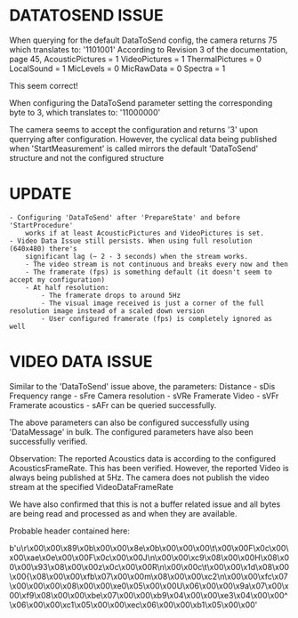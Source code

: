 # DATATOSEND ISSUE
When querying for the default DataToSend config, the camera returns 75
which translates to: '1101001' 
According to Revision 3 of the documentation, page 45,
    AcousticPictures = 1
    VideoPictures = 1
    ThermalPictures = 0
    LocalSound = 1
    MicLevels = 0
    MicRawData = 0
    Spectra = 1

This seem correct!

When configuring the DataToSend parameter setting the corresponding byte to 3,
which translates to: '11000000'

The camera seems to accept the configuration and returns '3' upon querrying after configuration. However, the cyclical data being published when 'StartMeasurement' is called
mirrors the default 'DataToSend' structure and not the configured structure

# UPDATE
    - Configuring 'DataToSend' after 'PrepareState' and before 'StartProcedure'
        works if at least AcousticPictures and VideoPictures is set. 
    - Video Data Issue still persists. When using full resolution (640x480) there's
        significant lag (~ 2 - 3 seconds) when the stream works.
        - The video stream is not continuous and breaks every now and then
        - The framerate (fps) is something default (it doesn't seem to accept my configuration)
        - At half resolution: 
            - The framerate drops to around 5Hz
            - The visual image received is just a corner of the full resolution image instead of a scaled down version
            - User configured framerate (fps) is completely ignored as well



# VIDEO DATA ISSUE
Similar to the 'DataToSend' issue above, the parameters:
    Distance - sDis
    Frequency range - sFre
    Camera resolution - sVRe
    Framerate Video - sVFr
    Framerate acoustics - sAFr
can be queried successfully.

The above parameters can also be configured successfully using 'DataMessage' in bulk. 
The configured parameters have also been successfully verified.

Observation:
    The reported Acoustics data is according to the configured AcousticsFrameRate. This 
    has been verified.
    However, the reported Video is always being published at 5Hz. The camera does not publish
    the video stream at the specified VideoDataFrameRate


We have also confirmed that this is not a buffer related issue and all bytes are being read and
processed as and when they are available.

Probable header contained here: 

b'u\r\x00\x00\x89\x0b\x00\x00\x8e\x0b\x00\x00\x00\t\x00\x00F\x0c\x00\x00\xae\x0e\x00\x00F\x0c\x00\x00J\n\x00\x00\xc9\x08\x00\x00H\x08\x00\x00\x93\x08\x00\x00z\x0c\x00\x00R\n\x00\x00c\t\x00\x00\x1d\x08\x00\x00{\x08\x00\x00\xfb\x07\x00\x00m\x08\x00\x00\xc2\n\x00\x00\xfc\x07\x00\x00\x00\x08\x00\x00\xe0\x05\x00\x00U\x06\x00\x00\x9a\x07\x00\x00\xf9\x08\x00\x00\xbe\x07\x00\x00\xb9\x04\x00\x00\xe3\x04\x00\x00^\x06\x00\x00\xc1\x05\x00\x00\xec\x06\x00\x00\xb1\x05\x00\x00'
